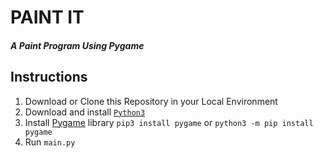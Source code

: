 # PAINT IT
##### A Paint Program Using Pygame

## Instructions
1. Download or Clone this Repository in your Local Environment
2. Download and install [`Python3`](https://www.python.org/downloads/)
3. Install [Pygame](https://www.pygame.org/) library `pip3 install pygame` or `python3 -m pip install pygame`
4. Run `main.py`
